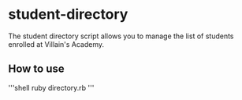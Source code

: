 # student-directory #

The student directory script allows you to manage the list of students enrolled at Villain's Academy.

## How to use ##

'''shell
ruby directory.rb
'''
